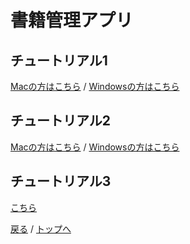 # 書籍管理アプリ

## チュートリアル1
[Macの方はこちら](Mac/tutorial1.md) /
[Windowsの方はこちら](cloud9/tutorial1.md) 


## チュートリアル2
[Macの方はこちら](Mac/tutorial2.md) /
[Windowsの方はこちら](cloud9/tutorial2.md) 


## チュートリアル3
[こちら](Mac/tutorial3.md) 


[戻る](/web_application/index.md) /
[トップへ](/README.md)


